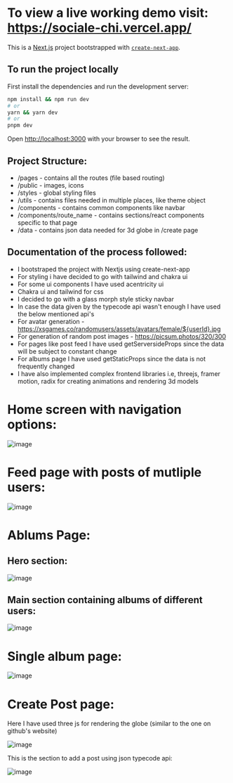 # To view a live working demo visit: https://sociale-chi.vercel.app/

This is a [Next.js](https://nextjs.org/) project bootstrapped with [`create-next-app`](https://github.com/vercel/next.js/tree/canary/packages/create-next-app).

## To run the project locally

First install the dependencies and run the development server:

```bash
npm install && npm run dev
# or
yarn && yarn dev
# or
pnpm dev
```

Open [http://localhost:3000](http://localhost:3000) with your browser to see the result.

## Project Structure:

- /pages - contains all the routes (file based routing)
- /public - images, icons
- /styles - global styling files
- /utils - contains files needed in multiple places, like theme object
- /components - contains common components like navbar
- /components/route_name - contains sections/react components specific to that page
- /data - contains json data needed for 3d globe in /create page

## Documentation of the process followed:

- I bootstraped the project with Nextjs using create-next-app
- For styling i have decided to go with tailwind and chakra ui
- For some ui components I have used acentricity ui
- Chakra ui and tailwind for css
- I decided to go with a glass morph style sticky navbar
- In case the data given by the typecode api wasn't enough I have used the below mentioned api's
- For avatar generation - https://xsgames.co/randomusers/assets/avatars/female/${userId}.jpg
- For generation of random post images - https://picsum.photos/320/300
- For pages like post feed I have used getServersideProps since the data will be subject to constant change
- For  albums page I have used getStaticProps since the data is not frequently changed
- I have also implemented complex frontend libraries i.e, threejs, framer motion, radix for creating animations and rendering 3d models 

# Home screen with navigation options:

![image](https://github.com/lorstenoplo/sociale/assets/69671750/342f0d15-992d-42e4-a527-2f9262cb49bf)

# Feed page with posts of mutliple users:

![image](https://github.com/lorstenoplo/sociale/assets/69671750/3825865e-f21a-422c-9ef9-3a5e986c37b4)

# Ablums Page:

## Hero section:
![image](https://github.com/lorstenoplo/sociale/assets/69671750/8722f9a9-2d91-488a-9a91-89ef6385ab32)

## Main section containing albums of different users:
![image](https://github.com/lorstenoplo/sociale/assets/69671750/6e9e06ef-582e-4ceb-98eb-132a205d9579)

# Single album page:

![image](https://github.com/lorstenoplo/sociale/assets/69671750/5d4c5ef9-d03d-4859-93ee-fdc56d54cfef)


# Create Post page:

Here I have used three js for rendering the globe (similar to the one on github's website)

![image](https://github.com/lorstenoplo/sociale/assets/69671750/4d5de698-3c2b-41fa-bcc1-426107c693ff)

This is the section to add a post using json typecode api:

![image](https://github.com/lorstenoplo/sociale/assets/69671750/51d6e850-ff0d-4d67-87f6-436546a1b184)


